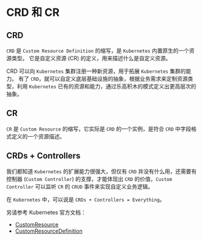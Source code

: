 # CRD 和 CR

## CRD

`CRD` 是 `Custom Resource Definition` 的缩写，是 `Kubernetes` 内置原生的一个资源类型。
它是自定义资源 (CR) 的定义，用来描述什么是自定义资源。

CRD 可以向 `Kubernetes` 集群注册一种新资源，用于拓展 `Kubernetes` 集群的能力。
有了 `CRD`，就可以自定义底层基础设施的抽象，根据业务需求来定制资源类型，利用 `Kubernetes` 已有的资源和能力，通过乐高积木的模式定义出更高层次的抽象。

## CR

`CR` 是 `Custom Resource` 的缩写，它实际是 `CRD` 的一个实例，是符合 `CRD` 中字段格式定义的一个资源描述。

## CRDs + Controllers

我们都知道 `Kubernetes` 的扩展能力很强大，但仅有 `CRD` 并没有什么用，还需要有控制器 (`Custom Controller`) 的支撑，才能体现出 `CRD` 的价值，`Custom Controller` 可以监听 `CR` 的 `CRUD` 事件来实现自定义业务逻辑。

在 `Kubernetes` 中，可以说是 `CRDs + Controllers = Everything`。

另请参考 Kubernetes 官方文档：

- [CustomResource](https://kubernetes.io/zh-cn/docs/concepts/extend-kubernetes/api-extension/custom-resources/)
- [CustomResourceDefinition](https://kubernetes.io/zh-cn/docs/tasks/extend-kubernetes/custom-resources/custom-resource-definitions/)